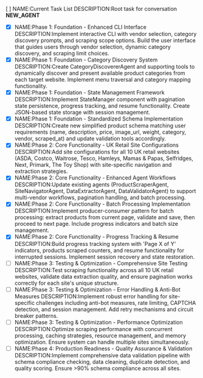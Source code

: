 [ ] NAME:Current Task List DESCRIPTION:Root task for conversation __NEW_AGENT__
-[x] NAME:Phase 1: Foundation - Enhanced CLI Interface DESCRIPTION:Implement interactive CLI with vendor selection, category discovery prompts, and scraping scope options. Build the user interface that guides users through vendor selection, dynamic category discovery, and scraping limit choices.
-[x] NAME:Phase 1: Foundation - Category Discovery System DESCRIPTION:Create CategoryDiscovererAgent and supporting tools to dynamically discover and present available product categories from each target website. Implement menu traversal and category mapping functionality.
-[x] NAME:Phase 1: Foundation - State Management Framework DESCRIPTION:Implement StateManager component with pagination state persistence, progress tracking, and resume functionality. Create JSON-based state storage with session management.
-[x] NAME:Phase 1: Foundation - Standardized Schema Implementation DESCRIPTION:Create new simplified product schema matching user requirements (name, description, price, image_url, weight, category, vendor, scraped_at) and update validation tools accordingly.
-[x] NAME:Phase 2: Core Functionality - UK Retail Site Configurations DESCRIPTION:Add site configurations for all 10 UK retail websites (ASDA, Costco, Waitrose, Tesco, Hamleys, Mamas & Papas, Selfridges, Next, Primark, The Toy Shop) with site-specific navigation and extraction strategies.
-[x] NAME:Phase 2: Core Functionality - Enhanced Agent Workflows DESCRIPTION:Update existing agents (ProductScraperAgent, SiteNavigatorAgent, DataExtractorAgent, DataValidatorAgent) to support multi-vendor workflows, pagination handling, and batch processing.
-[x] NAME:Phase 2: Core Functionality - Batch Processing Implementation DESCRIPTION:Implement producer-consumer pattern for batch processing: extract products from current page, validate and save, then proceed to next page. Include progress indicators and batch size management.
-[x] NAME:Phase 2: Core Functionality - Progress Tracking & Resume DESCRIPTION:Build progress tracking system with 'Page X of Y' indicators, products scraped counters, and resume functionality for interrupted sessions. Implement session recovery and state restoration.
-[ ] NAME:Phase 3: Testing & Optimization - Comprehensive Site Testing DESCRIPTION:Test scraping functionality across all 10 UK retail websites, validate data extraction quality, and ensure pagination works correctly for each site's unique structure.
-[ ] NAME:Phase 3: Testing & Optimization - Error Handling & Anti-Bot Measures DESCRIPTION:Implement robust error handling for site-specific challenges including anti-bot measures, rate limiting, CAPTCHA detection, and session management. Add retry mechanisms and circuit breaker patterns.
-[ ] NAME:Phase 3: Testing & Optimization - Performance Optimization DESCRIPTION:Optimize scraping performance with concurrent processing, caching strategies, resource management, and memory optimization. Ensure system can handle multiple sites simultaneously.
-[ ] NAME:Phase 4: Production Readiness - Quality Assurance & Validation DESCRIPTION:Implement comprehensive data validation pipeline with schema compliance checking, data cleaning, duplicate detection, and quality scoring. Ensure >90% schema compliance across all sites.